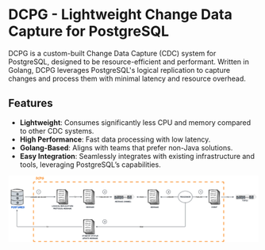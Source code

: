 # DCPG - Lightweight Change Data Capture for PostgreSQL

DCPG is a custom-built Change Data Capture (CDC) system for PostgreSQL, designed to be resource-efficient and performant. Written in Golang, DCPG leverages PostgreSQL's logical replication to capture changes and process them with minimal latency and resource overhead.

## Features

- **Lightweight**: Consumes significantly less CPU and memory compared to other CDC systems.
- **High Performance**: Fast data processing with low latency.
- **Golang-Based**: Aligns with teams that prefer non-Java solutions.
- **Easy Integration**: Seamlessly integrates with existing infrastructure and tools, leveraging PostgreSQL’s capabilities.

![architecture](./doc/arch.png)